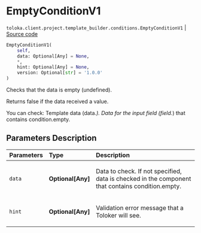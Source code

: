 # EmptyConditionV1
`toloka.client.project.template_builder.conditions.EmptyConditionV1` | [Source code](https://github.com/Toloka/toloka-kit/blob/v1.1.0.post1/src/client/project/template_builder/conditions.py#L122)

```python
EmptyConditionV1(
    self,
    data: Optional[Any] = None,
    *,
    hint: Optional[Any] = None,
    version: Optional[str] = '1.0.0'
)
```

Checks that the data is empty (undefined).


Returns false if the data received a value.

You can check:
    Template data (data.*).
    Data for the input field (field.*) that contains condition.empty.

## Parameters Description

| Parameters | Type | Description |
| :----------| :----| :-----------|
`data`|**Optional\[Any\]**|<p>Data to check. If not specified, data is checked in the component that contains condition.empty.</p>
`hint`|**Optional\[Any\]**|<p>Validation error message that a Toloker will see.</p>
